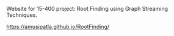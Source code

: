 Website for 15-400 project: Root Finding using Graph Streaming Techniques.

https://amusipatla.github.io/RootFinding/

